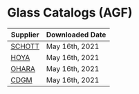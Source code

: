 # Glass Catalogs (AGF)

|Supplier|Downloaded Date|
|---|---|
|[SCHOTT](https://www.schott.com/advanced_optics/japanese/download/index.html)|May 16th, 2021|
|[HOYA](http://www.hoya-opticalworld.com/japanese/datadownload/index.html)|May 16th, 2021|
|[OHARA](https://www.ohara-inc.co.jp/product/catalog/)|May 16th, 2021|
|[CDGM](http://www.cdgmgd.com/?language=zh_US)|May 16th, 2021|

